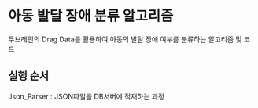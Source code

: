 # 아동 발달 장애 분류 알고리즘
두브레인의 Drag Data를 활용하여 아동의 발달 장애 여부를 분류하는 알고리즘 및 코드</b>

## 실행 순서
Json_Parser : JSON파일을 DB서버에 적재하는 과정

